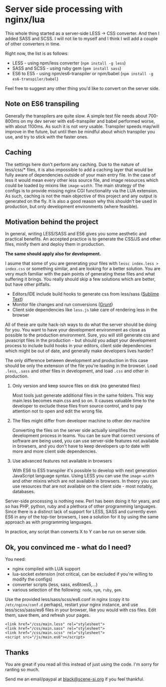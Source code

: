 # Server side processing with nginx/lua

This whole thing started as a server-side LESS -> CSS converter. And then I added SASS and SCSS.
I will not lie to myself and I think I will add a couple of other converters in time.

Right now, the list is as follows:

* LESS - using npm/less converter (`npm install -g less`)
* SASS and SCSS - using ruby gem (`gem install sass`)
* ES6 to ES5 - using npm/es6-transpiler or npm/babel (`npm install -g es6-transpiler/babel`)

Feel free to suggest any other thing you'd like to convert on the server side.


## Note on ES6 transpiling

Generally the transpilers are quite slow. A simple test file needs about 700-800ms on my dev server with es6-transpiler
and babel performed worse, with about 1100ms. As such it is not *very* usable. Transpiler speeds may/will improve
in the future, but until then be mindful about which transpiler you use, and try to stick with the faster ones.

## Caching

The settings here don't perform any caching. Due to the nature of less/css/* files, it is also impossible to add a
caching layer that would be fully aware of dependencies outside of your main entry file. In the case of less it would
mean every other less source file, and image resources which could be loaded by mixins like `image-width`.
The main strategy of the configs is to provide missing nginx CGI functionality via the LUA extension. As such,
caching is not the main objective of this project and any output is generated on the fly. It is also a good reason
why this shouldn't be used in production, but only development environments (where feasible).

## Motivation behind the project

In general, writing LESS/SASS and ES6 gives you some aesthetic and practical benefits.
An accepted practice is to generate the CSS/JS and other files, minify them and deploy them in production.

__The same should apply also for development.__

I asume that some of you are generating your files with `lessc index.less > index.css` or something similar, and
are looking for a better solution. You are very much familiar with the pain points of generating these files and
what suffering it brings. You really should skip a few solutions which are better, but have other pitfalls.

* Editors/IDE include build hooks to generate css from less/sass ([Sublime Text](https://github.com/timdouglas/sublime-less2css))
* Monitor file changes and run conversions ([Grunt](https://github.com/gruntjs/grunt-contrib-less))
* Client side dependencies like `less.js` take care of rendering less in the browser

All of these are quite hack-ish ways to do what the server should be doing for you. You want to have your development
environment as close as possible to the production environment. Sure, you will still generate css and javascript files
in the production - but should you adapt your development process to include build hooks in your editors, client side
dependencies which might be out of date, and generally make developers lives harder?

The only difference between development and production in this case should be only the extension of the file
you're loading in the browser. Load `.less`, `.sass` and other files in development, and load `.css` and other
in production.

1. Only version and keep source files on disk (no generated files)

   Most tools just generate additional files in the same folders. This way main.less becomes main.css and so on.
   It causes valuable time to the developer to exclude these files from source control, and to pay attention not
   to open and edit the wrong file.

2. The files might differ from developer machine to other dev machine

   Converting the files on the server side actually simplifies the development process in teams. You can be sure
   that correct versions of software are being used, you can use server-side features not available in browsers,
   and you don't have to keep developers up to date with more and more client side dependencies.

3. Use advanced features not available in browsers

   With ES6 to ES5 transpiler it's possible to develop with next generation JavaScript language syntax. Using
   LESS you can use the `image-width` and other mixins which are not available in browsers. In theory you can
   use resources that are not available on the client side - most notably, databases.

Server-side processing is nothing new. Perl has been doing it for years, and so has PHP, python, ruby and a plethora
of other programming languages. Since there is a distinct lack of support for LESS, SASS and currently even ES6
in any of the top-tier browsers, I see a solution for it by using the same approach as with programming languages.

In practice, any script than converts X to Y can be run on server side.

## Ok, you convinced me - what do I need?

You need:

- nginx compiled with LUA support
- lua-socket extension (not critical, can be excluded if you're willing to modify the configs)
- converter scripts (less, sass, es6toes5,...)
- various selection of the following: `node`, `npm`, `ruby`, `gem`.

Use the provided less/sass/scss/es6.conf in nginx (copy it to `/etc/nginx/conf.d` perhaps), restart your nginx
instance, and use less/scss/sass/es6 files in your browser, like you would with css files. Edit them, save them,
and refresh your pages.

```
<link href="/css/main.less" rel="stylesheet">
<link href="/css/main.sass" rel="stylesheet">
<link href="/css/main.scss" rel="stylesheet">
<script src="/js/main.es6"></script>
```

## Thanks

You are great if you read all this instead of just using the code. I'm sorry for ranting so much.

Send me an email/paypal at black@scene-si.org if you feel thankful.